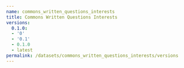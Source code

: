 ```yaml
---
name: commons_written_questions_interests
title: Commons Written Questions Interests
versions:
  0.1.0:
  - '0'
  - '0.1'
  - 0.1.0
  - latest
permalink: /datasets/commons_written_questions_interests/versions
---
```

